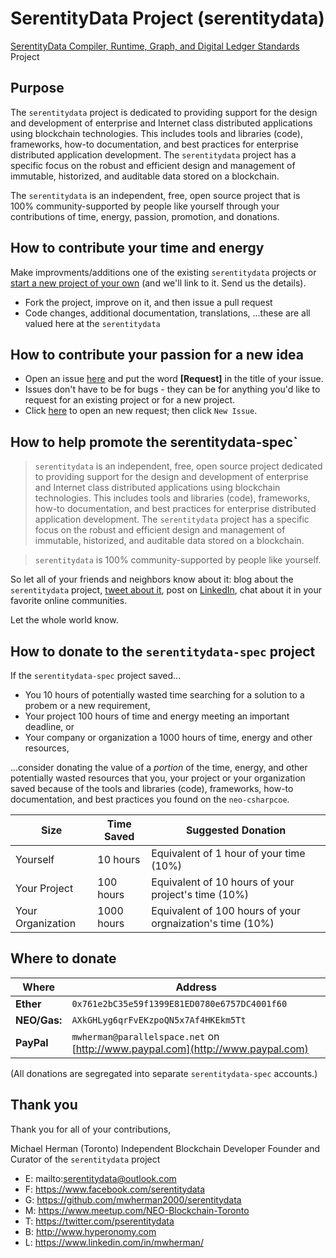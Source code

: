 # SerentityData Project (serentitydata)

[SerentityData Compiler, Runtime, Graph, and Digital Ledger Standards](https://github.com/mwherman2000/serentitydata) Project

## Purpose

The `serentitydata` project is dedicated to providing support for the design and development of enterprise and Internet class distributed applications using blockchain technologies. This includes tools and libraries (code), frameworks, how-to documentation, and best practices for enterprise distributed application development. The `serentitydata` project has a specific focus on the robust and efficient design and management of immutable, historized, and auditable data stored on a blockchain.

The `serentitydata` is an independent, free, open source project that is 100% community-supported by people like yourself through your contributions of time, energy, passion, promotion, and donations.  

## How to contribute your time and energy

Make improvments/additions one of the existing `serentitydata` projects or [start a new project of your own](https://github.com/new) (and we'll link to it. Send us the details).

* Fork the project, improve on it, and then issue a pull request
* Code changes, additional documentation, translations, ...these are all valued here at the `serentitydata`

## How to contribute your passion for a new idea

* Open an issue [here](https://github.com/mwherman2000/serentitydata/issues) and put the word **[Request]** in the title of your issue.
* Issues don't have to be for bugs - they can be for anything you'd like to request for an existing project or for a new project.
* Click [here](https://github.com/mwherman2000/serentitydata/issues) to open an new request; then click `New Issue`.

## How to help promote the serentitydata-spec`

> `serentitydata` is an independent, free, open source project dedicated to providing support for the design and development of enterprise and Internet class distributed applications using blockchain technologies. This includes tools and libraries (code), frameworks, how-to documentation, and best practices for enterprise distributed application development. The `serentitydata` project has a specific focus on the robust and efficient design and management of immutable, historized, and auditable data stored on a blockchain.

> `serentitydata` is 100% community-supported by people like yourself.

So let all of your friends and neighbors know about it: blog about the `serentitydata` project, 
[tweet about it](http://www.twitter.com), post on [LinkedIn](http://linkedin.com), chat about it in your favorite online communities.

Let the whole world know.

## How to donate to the `serentitydata-spec` project

If the `serentitydata-spec` project saved...
* You 10 hours of potentially wasted time searching for a solution to a probem or a new requirement,
* Your project 100 hours of time and energy meeting an important deadline, or
* Your company or organization a 1000 hours of time, energy and other resources,

...consider donating the value of a *portion* of the time, energy, and other potentially wasted resources that you, your project or your organization saved because of the tools and libraries (code), frameworks, how-to documentation, and best practices you found on the `neo-csharpcoe`.

| Size | Time Saved | Suggested Donation |
| ---- | ---------- | ------------------ |
| Yourself | 10 hours | Equivalent of 1 hour of your time (10%) |
| Your Project | 100 hours | Equivalent of 10 hours of your project's time (10%) |
| Your Organization | 1000 hours | Equivalent of 100 hours of your orgnaization's time (10%) |

## Where to donate

| Where | Address |
| ----- | ------- |
|**Ether** | `0x761e2bC35e59f1399E81ED0780e6757DC4001f60` |
| **NEO/Gas:** | `AXkGHLyg6qrFvEKzpoQN5x7Af4HKEkm5Tt` |
| **PayPal** | `mwherman@parallelspace.net` on [http://www.paypal.com](http://www.paypal.com)|

(All donations are segregated into separate `serentitydata-spec` accounts.)

## Thank you

Thank you for all of your contributions,

Michael Herman (Toronto)
Independent Blockchain Developer
Founder and Curator of the `serentitydata` project

* E: mailto:serentitydata@outlook.com
* F: https://www.facebook.com/serentitydata
* G: https://github.com/mwherman2000/serentitydata
* M: https://www.meetup.com/NEO-Blockchain-Toronto
* T: https://twitter.com/pserentitydata
* B: http://www.hyperonomy.com
* L: https://www.linkedin.com/in/mwherman/
